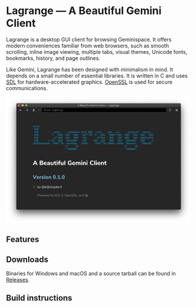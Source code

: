 # Lagrange — A Beautiful Gemini Client

Lagrange is a desktop GUI client for browsing Geminispace. It offers modern conveniences familiar from web browsers, such as smooth scrolling, inline image viewing, multiple tabs, visual themes, Unicode fonts, bookmarks, history, and page outlines.

Like Gemini, Lagrange has been designed with minimalism in mind. It depends on a small number of essential libraries. It is written in C and uses [SDL](https://libsdl.org/) for hardware-accelerated graphics. [OpenSSL](https://openssl.org/) is used for secure communications.

![Lagrange window open on URL "about:lagrange"](lagrange_about.png)

## Features



## Downloads

Binaries for Windows and macOS and a source tarball can be found in [Releases](https://git.skyjake.fi/skyjake/lagrange/releases).

## Build instructions

